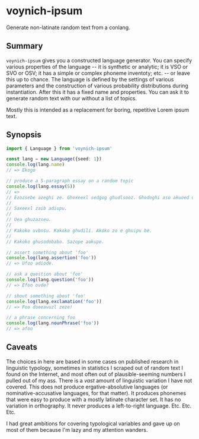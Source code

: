 # voynich-ipsum
Generate non-latinate random text from a conlang.

## Summary

`voynich-ipsum` gives you a constructed language generator. You can specify various properties of the language -- it is synthetic
or analytic; it is VSO or SVO or OSV; it has a simple or complex phoneme inventoty; etc. -- or leave this up to chance. The language
is defined by the settings of various parameters and the construction of various probability distributions during instantiation. After
this it has a fixed name and properties. You can ask it to generate random text with our without a list of topics.

Mostly this is intended as a replacement for boring, repetitive Lorem ipsum text.

## Synopsis

```typescript
import { Language } from 'voynich-ipsum'

const lang = new Language({seed: 1})
console.log(lang.name)
// => Ekogo

// produce a 5-paragraph essay on a random topic
console.log(lang.essay(5))
// => 
// Ezozsebe azeghi ze. Ghoxeexl sedgog ghudlsooz. Ghodoghi aso akuoed do buoghupe.
//
// Saxeexl zaib adiupu.
//
// Uea ghuzazseu.
//
// Kakoko uvbnsu. Kakoko ghudili. Akoko zo e ghuipu be.
//
// Kakoko ghusodobabo. Sazope aakupo.

// assert something about 'foo'
console.log(lang.assertion('foo'))
// => Ufoo adiode.

// ask a question about 'foo'
console.log(lang.question('foo'))
// => Efoo ovde?

// shout something about 'foo'
console.log(lang.exclamation('foo'))
// => Foo doeeavuzl zeze!

// a phrase concerning foo
console.log(lang.nounPhrase('foo'))
// => afoo
```

## Caveats

The choices in here are based in some cases on published research in linguistic typology, sometimes in statistics I scraped out of
random text I found on the Internet, and most often out of plausible-seeming numbers I pulled out of my ass. There is a *vast* amount
of linguistic variation I have not covered. This does not produce ergative-absolutive languages (or nominative-accusative languages,
for that matter). It produces phonemes that were easy to produce with a mostly latinate character set. It has no variation in orthography.
It never produces a left-to-right language. Etc. Etc. Etc.

I had great ambitions for covering typological variables and gave up on most of them because I'm lazy and my attention wanders.